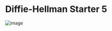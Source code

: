 # Diffie-Hellman Starter 5
![image](https://github.com/Caycon/CryptoHack/assets/97203151/62431874-b25a-48ae-9213-e307fbf16b0e)
